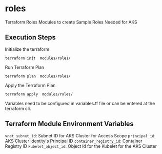 # roles
Terraform Roles Modules to create Sample Roles Needed for AKS

## Execution Steps

Initialize the terraform

``` terraform init  modules/roles/ ```

Run Terraform Plan

``` terraform plan  modules/roles/ ```

Apply the Terraform Plan

``` terraform apply  modules/roles/ ```

Variables need to be configured in variables.tf file or can be entered at the terraform cli.

## Terraform Module Environment Variables

`vnet_subnet_id`: Subnet ID for AKS Cluster for Access Scope
`principal_id`: AKS Cluster identity's Principal ID
`container_registry_id`: Container Registry ID
`kubelet_object_id`: Object Id for the Kubelet for the AKS Cluster
